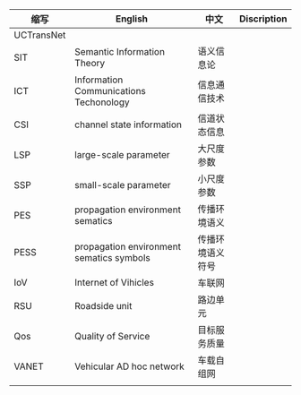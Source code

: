 | 缩写       | English                                  | 中文             | Discription |
| ---------- | ---------------------------------------- | ---------------- | ----------- |
| UCTransNet |                                          |                  |             |
| SIT        | Semantic Information Theory              | 语义信息论       |             |
| ICT        | Information Communications Techonology   | 信息通信技术     |             |
| CSI        | channel state information                | 信道状态信息     |             |
| LSP        | large-scale parameter                    | 大尺度参数       |             |
| SSP        | small-scale parameter                    | 小尺度参数       |             |
| PES        | propagation environment sematics         | 传播环境语义     |             |
| PESS       | propagation environment sematics symbols | 传播环境语义符号 |             |
| IoV        | Internet of Vihicles                     | 车联网           |             |
| RSU        | Roadside unit                            | 路边单元         |             |
| Qos        | Quality of Service                       | 目标服务质量     |             |
| VANET      | Vehicular AD hoc network                 | 车载自组网       |             |
|            |                                          |                  |             |